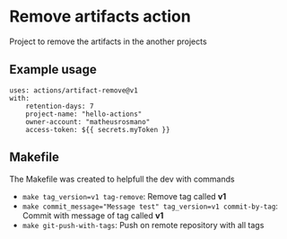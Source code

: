 # Remove artifacts action

Project to remove the artifacts in the another projects

## Example usage

```
uses: actions/artifact-remove@v1
with:
    retention-days: 7
    project-name: "hello-actions"
    owner-account: "matheusrosmano"
    access-token: ${{ secrets.myToken }}
```

## Makefile

The Makefile was created to helpfull the dev with commands

* `make tag_version=v1 tag-remove`: Remove tag called **v1**
* `make commit_message="Message test" tag_version=v1 commit-by-tag`: Commit with message of tag called **v1**
* `make git-push-with-tags`: Push on remote repository with all tags